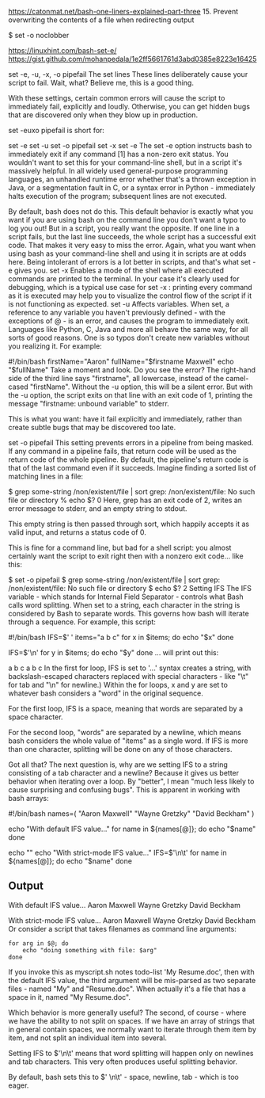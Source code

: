https://catonmat.net/bash-one-liners-explained-part-three
15. Prevent overwriting the contents of a file when redirecting output

$ set -o noclobber


https://linuxhint.com/bash-set-e/
https://gist.github.com/mohanpedala/1e2ff5661761d3abd0385e8223e16425

set -e, -u, -x, -o pipefail
The set lines
These lines deliberately cause your script to fail. Wait, what? Believe me, this is a good thing.

With these settings, certain common errors will cause the script to immediately fail, explicitly and loudly. Otherwise, you can get hidden bugs that are discovered only when they blow up in production.

set -euxo pipefail is short for:

set -e
set -u
set -o pipefail
set -x
set -e
The set -e option instructs bash to immediately exit if any command [1] has a non-zero exit status. You wouldn't want to set this for your command-line shell, but in a script it's massively helpful. In all widely used general-purpose programming languages, an unhandled runtime error
whether that's a thrown exception in Java, or a segmentation fault in C, or a syntax error in Python - immediately halts execution of the program; subsequent lines are not executed.

By default, bash does not do this. This default behavior is exactly what you want if you are using bash on the command line
you don't want a typo to log you out! But in a script, you really want the opposite.
If one line in a script fails, but the last line succeeds, the whole script has a successful exit code. That makes it very easy to miss the error.
Again, what you want when using bash as your command-line shell and using it in scripts are at odds here. Being intolerant of errors is a lot better in scripts, and that's what set -e gives you.
set -x
Enables a mode of the shell where all executed commands are printed to the terminal. In your case it's clearly used for debugging, which is a typical use case for set -x : printing every command as it is executed may help you to visualize the control flow of the script if it is not functioning as expected.
set -u
Affects variables. When set, a reference to any variable you haven't previously defined - with the exceptions of @ - is an error, and causes the program to immediately exit. Languages like Python, C, Java and more all behave the same way, for all sorts of good reasons. One is so typos don't create new variables without you realizing it. For example:

#!/bin/bash
firstName="Aaron"
fullName="$firstname Maxwell"
echo "$fullName"
Take a moment and look. Do you see the error? The right-hand side of the third line says "firstname", all lowercase, instead of the camel-cased "firstName". Without the -u option, this will be a silent error. But with the -u option, the script exits on that line with an exit code of 1, printing the message "firstname: unbound variable" to stderr.

This is what you want: have it fail explicitly and immediately, rather than create subtle bugs that may be discovered too late.

set -o pipefail
This setting prevents errors in a pipeline from being masked. If any command in a pipeline fails, that return code will be used as the return code of the whole pipeline. By default, the pipeline's return code is that of the last command even if it succeeds. Imagine finding a sorted list of matching lines in a file:

$ grep some-string /non/existent/file | sort
grep: /non/existent/file: No such file or directory
% echo $?
0
Here, grep has an exit code of 2, writes an error message to stderr, and an empty string to stdout.

This empty string is then passed through sort, which happily accepts it as valid input, and returns a status code of 0.

This is fine for a command line, but bad for a shell script: you almost certainly want the script to exit right then with a nonzero exit code... like this:

$ set -o pipefail
$ grep some-string /non/existent/file | sort
grep: /non/existent/file: No such file or directory
$ echo $?
2
Setting IFS
The IFS variable - which stands for Internal Field Separator - controls what Bash calls word splitting. When set to a string, each character in the string is considered by Bash to separate words. This governs how bash will iterate through a sequence. For example, this script:

#!/bin/bash
IFS=$' '
items="a b c"
for x in $items; do
    echo "$x"
done

IFS=$'\n'
for y in $items; do
    echo "$y"
done
... will print out this:

a
b
c
a b c
In the first for loop, IFS is set to '...' syntax creates a string, with backslash-escaped characters replaced with special characters - like "\t" for tab and "\n" for newline.) Within the for loops, x and y are set to whatever bash considers a "word" in the original sequence.

For the first loop, IFS is a space, meaning that words are separated by a space character.

For the second loop, "words" are separated by a newline, which means bash considers the whole value of "items" as a single word. If IFS is more than one character, splitting will be done on any of those characters.

Got all that? The next question is, why are we setting IFS to a string consisting of a tab character and a newline? Because it gives us better behavior when iterating over a loop. By "better", I mean "much less likely to cause surprising and confusing bugs". This is apparent in working with bash arrays:

#!/bin/bash
names=(
"Aaron Maxwell"
"Wayne Gretzky"
"David Beckham"
)

echo "With default IFS value..."
for name in ${names[@]}; do
echo "$name"
done

echo ""
echo "With strict-mode IFS value..."
IFS=$'\n\t'
for name in ${names[@]}; do
echo "$name"
done

## Output
With default IFS value...
Aaron
Maxwell
Wayne
Gretzky
David
Beckham

With strict-mode IFS value...
Aaron Maxwell
Wayne Gretzky
David Beckham
Or consider a script that takes filenames as command line arguments:

```
for arg in $@; do
    echo "doing something with file: $arg"
done
```
If you invoke this as myscript.sh notes todo-list 'My Resume.doc', then with the default IFS value, the third argument will be mis-parsed as two separate files - named "My" and "Resume.doc". When actually it's a file that has a space in it, named "My Resume.doc".

Which behavior is more generally useful? The second, of course - where we have the ability to not split on spaces. If we have an array of strings that in general contain spaces, we normally want to iterate through them item by item, and not split an individual item into several.

Setting IFS to $'\n\t' means that word splitting will happen only on newlines and tab characters. This very often produces useful splitting behavior.

By default, bash sets this to $' \n\t' - space, newline, tab - which is too eager.


